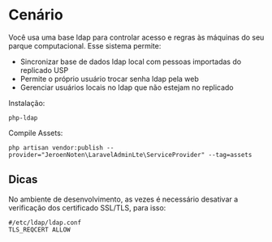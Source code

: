 # Cenário

Você usa uma base ldap para controlar acesso e regras às máquinas do seu parque
computacional. Esse sistema permite:

 - Sincronizar base de dados ldap local com pessoas importadas do replicado USP
 - Permite o próprio usuário trocar senha ldap pela web
 - Gerenciar usuários locais no ldap que não estejam no replicado

Instalação:

    php-ldap

Compile Assets:

    php artisan vendor:publish --provider="JeroenNoten\LaravelAdminLte\ServiceProvider" --tag=assets

## Dicas

No ambiente de desenvolvimento, as vezes é necessário desativar a verificação dos certificado SSL/TLS,
para isso: 

    #/etc/ldap/ldap.conf
    TLS_REQCERT ALLOW
 
